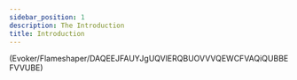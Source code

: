 ```yaml
---
sidebar_position: 1
description: The Introduction
title: Introduction
---
```


(Evoker/Flameshaper/DAQEEJFAUYJgUQVlERQBUOVVVQEWCFVAQiQUBBEFVVUBE)

<Youtube url='https://youtu.be/tXaj-fNuyRA' />
